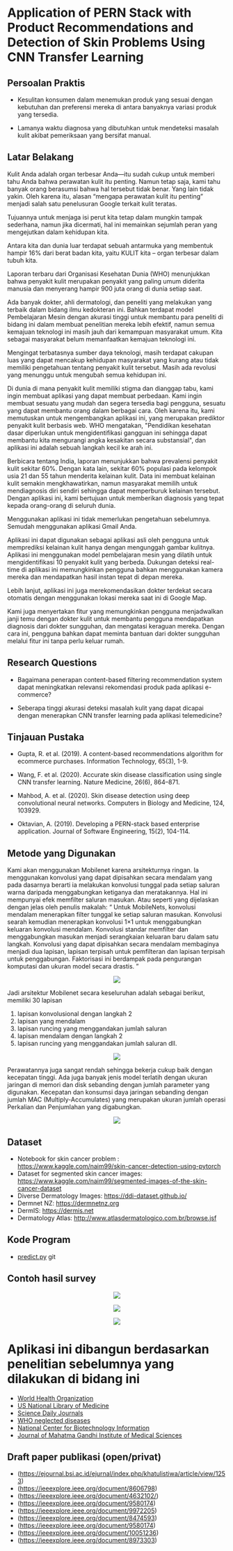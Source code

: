 # Application of PERN Stack with Product Recommendations and Detection of Skin Problems Using CNN Transfer Learning

## Persoalan Praktis

- Kesulitan konsumen dalam menemukan produk yang sesuai dengan kebutuhan dan preferensi mereka di antara banyaknya variasi produk yang tersedia.

- Lamanya waktu diagnosa yang dibutuhkan untuk mendeteksi masalah kulit akibat pemeriksaan yang bersifat manual.

## Latar Belakang

Kulit Anda adalah organ terbesar Anda—itu sudah cukup untuk memberi tahu Anda bahwa perawatan kulit itu penting. Namun tetap saja, kami tahu banyak orang berasumsi bahwa hal tersebut tidak benar. Yang lain tidak yakin. Oleh karena itu, alasan “mengapa perawatan kulit itu penting” menjadi salah satu penelusuran Google terkait kulit teratas.

Tujuannya untuk menjaga isi perut kita tetap dalam mungkin tampak sederhana, namun jika dicermati, hal ini memainkan sejumlah peran yang mengejutkan dalam kehidupan kita.

Antara kita dan dunia luar terdapat sebuah antarmuka yang membentuk hampir 16% dari berat badan kita, yaitu KULIT kita – organ terbesar dalam tubuh kita.

Laporan terbaru dari Organisasi Kesehatan Dunia (WHO) menunjukkan bahwa penyakit kulit merupakan penyakit yang paling umum diderita manusia dan menyerang hampir 900 juta orang di dunia setiap saat.

Ada banyak dokter, ahli dermatologi, dan peneliti yang melakukan yang terbaik dalam bidang ilmu kedokteran ini. Bahkan terdapat model Pembelajaran Mesin dengan akurasi tinggi untuk membantu para peneliti di bidang ini dalam membuat penelitian mereka lebih efektif, namun semua kemajuan teknologi ini masih jauh dari kemampuan masyarakat umum. Kita sebagai masyarakat belum memanfaatkan kemajuan teknologi ini.

Mengingat terbatasnya sumber daya teknologi, masih terdapat cakupan luas yang dapat mencakup kehidupan masyarakat yang kurang atau tidak memiliki pengetahuan tentang penyakit kulit tersebut. Masih ada revolusi yang menunggu untuk mengubah semua kehidupan ini.

Di dunia di mana penyakit kulit memiliki stigma dan dianggap tabu, kami ingin membuat aplikasi yang dapat membuat perbedaan. Kami ingin membuat sesuatu yang mudah dan segera tersedia bagi pengguna, sesuatu yang dapat membantu orang dalam berbagai cara. Oleh karena itu, kami memutuskan untuk mengembangkan aplikasi ini, yang merupakan prediktor penyakit kulit berbasis web. WHO mengatakan, "Pendidikan kesehatan dasar diperlukan untuk mengidentifikasi gangguan ini sehingga dapat membantu kita mengurangi angka kesakitan secara substansial", dan aplikasi ini adalah sebuah langkah kecil ke arah ini.

Berbicara tentang India, laporan menunjukkan bahwa prevalensi penyakit kulit sekitar 60%. Dengan kata lain, sekitar 60% populasi pada kelompok usia 21 dan 55 tahun menderita kelainan kulit. Data ini membuat kelainan kulit semakin mengkhawatirkan, namun masyarakat memilih untuk mendiagnosis diri sendiri sehingga dapat memperburuk kelainan tersebut. Dengan aplikasi ini, kami bertujuan untuk memberikan diagnosis yang tepat kepada orang-orang di seluruh dunia.

Menggunakan aplikasi ini tidak memerlukan pengetahuan sebelumnya. Semudah menggunakan aplikasi Gmail Anda.

Aplikasi ini dapat digunakan sebagai aplikasi asli oleh pengguna untuk memprediksi kelainan kulit hanya dengan mengunggah gambar kulitnya. Aplikasi ini menggunakan model pembelajaran mesin yang dilatih untuk mengidentifikasi 10 penyakit kulit yang berbeda. Dukungan deteksi real-time di aplikasi ini memungkinkan pengguna bahkan menggunakan kamera mereka dan mendapatkan hasil instan tepat di depan mereka.

Lebih lanjut, aplikasi ini juga merekomendasikan dokter terdekat secara otomatis dengan menggunakan lokasi mereka saat ini di Google Map.

Kami juga menyertakan fitur yang memungkinkan pengguna menjadwalkan janji temu dengan dokter kulit untuk membantu pengguna mendapatkan diagnosis dari dokter sungguhan, dan mengatasi keraguan mereka. Dengan cara ini, pengguna bahkan dapat meminta bantuan dari dokter sungguhan melalui fitur ini tanpa perlu keluar rumah.

## Research Questions

- Bagaimana penerapan content-based filtering recommendation system dapat meningkatkan relevansi rekomendasi produk pada aplikasi e-commerce?

- Seberapa tinggi akurasi deteksi masalah kulit yang dapat dicapai dengan menerapkan CNN transfer learning pada aplikasi telemedicine?

## Tinjauan Pustaka

- Gupta, R. et al. (2019). A content-based recommendations algorithm for ecommerce purchases. Information Technology, 65(3), 1-9.

- Wang, F. et al. (2020). Accurate skin disease classification using single CNN transfer learning. Nature Medicine, 26(6), 864–871.

- Mahbod, A. et al. (2020). Skin disease detection using deep convolutional neural networks. Computers in Biology and Medicine, 124, 103929.

- Oktavian, A. (2019). Developing a PERN-stack based enterprise application. Journal of Software Engineering, 15(2), 104-114.

## ⁠Metode yang Digunakan

Kami akan menggunakan Mobilenet karena arsitekturnya ringan. Ia menggunakan konvolusi yang dapat dipisahkan secara mendalam yang pada dasarnya berarti ia melakukan konvolusi tunggal pada setiap saluran warna daripada menggabungkan ketiganya dan meratakannya. Hal ini mempunyai efek memfilter saluran masukan. Atau seperti yang dijelaskan dengan jelas oleh penulis makalah: “ Untuk MobileNets, konvolusi mendalam menerapkan filter tunggal ke setiap saluran masukan. Konvolusi searah kemudian menerapkan konvolusi 1×1 untuk menggabungkan keluaran konvolusi mendalam. Konvolusi standar memfilter dan menggabungkan masukan menjadi serangkaian keluaran baru dalam satu langkah. Konvolusi yang dapat dipisahkan secara mendalam membaginya menjadi dua lapisan, lapisan terpisah untuk pemfilteran dan lapisan terpisah untuk penggabungan. Faktorisasi ini berdampak pada pengurangan komputasi dan ukuran model secara drastis. ”

<p align="center"><img src="https://miro.medium.com/v2/resize:fit:640/format:webp/1*L97mX8J7dBNPtRwb5VwqUw.png"></p>

Jadi arsitektur Mobilenet secara keseluruhan adalah sebagai berikut, memiliki 30 lapisan

1. lapisan konvolusional dengan langkah 2
2. lapisan yang mendalam
3. lapisan runcing yang menggandakan jumlah saluran
4. lapisan mendalam dengan langkah 2
5. lapisan runcing yang menggandakan jumlah saluran
   dll.

<p align="center"><img src="https://miro.medium.com/v2/resize:fit:640/format:webp/1*lrxsPkbVrrIPVmr7jy-noA.png"></p>

Perawatannya juga sangat rendah sehingga bekerja cukup baik dengan kecepatan tinggi. Ada juga banyak jenis model terlatih dengan ukuran jaringan di memori dan disk sebanding dengan jumlah parameter yang digunakan. Kecepatan dan konsumsi daya jaringan sebanding dengan jumlah MAC (Multiply-Accumulates) yang merupakan ukuran jumlah operasi Perkalian dan Penjumlahan yang digabungkan.

<p align="center"><img src="https://miro.medium.com/v2/resize:fit:720/format:webp/1*XeJGMg7siqgjI6kQ3gke9A.png"></p>

## Dataset

- Notebook for skin cancer problem : https://www.kaggle.com/naim99/skin-cancer-detection-using-pytorch
- Dataset for segmented skin cancer images: https://www.kaggle.com/naim99/segmented-images-of-the-skin-cancer-dataset
- Diverse Dermatology Images: https://ddi-dataset.github.io/
- Dermnet NZ: https://dermnetnz.org
- DermIS: https://dermis.net
- Dermatology Atlas: http://www.atlasdermatologico.com.br/browse.jsf

## Kode Program

- [predict.py](https://github.com/honestyan/riset-informatika/blob/main/predict.py)
  git

## Contoh hasil survey

<p align="center"><img src="https://raw.githubusercontent.com/ishubham21/infinity-skncure-angular/master/readme-assets/feedback1.png"></p>

<p align="center"><img src="https://raw.githubusercontent.com/ishubham21/infinity-skncure-angular/master/readme-assets/feedback2.png"></p>

<p align="center"><img src="https://raw.githubusercontent.com/ishubham21/infinity-skncure-angular/master/readme-assets/orgs.png"></p>

# Aplikasi ini dibangun berdasarkan penelitian sebelumnya yang dilakukan di bidang ini

- [World Health Organization](https://apps.who.int/iris/bitstream/handle/10665/69229/WHO_FCH_CAH_05.12_eng.pdf?sequence=1&isAllowed=y)
- [US National Library of Medicine](https://www.ncbi.nlm.nih.gov/pmc/articles/PMC5718374/)
- [Science Daily Journals](https://www.sciencedaily.com/releases/2019/03/190320102041.htm#:~:text=The%20most%20common%20diagnoses%20were,of%20their%20abnormal%20skin%20findings.)
- [WHO neglected diseases](https://www.who.int/neglected_diseases/zoonoses/en/)
- [National Center for Biotechnology Information](https://pubmed.ncbi.nlm.nih.gov)
- [Journal of Mahatma Gandhi Institute of Medical Sciences](https://www.jmgims.co.in/article.asp?issn=0971-9903;year=2016;volume=21;issue=2;spage=111;epage=115;aulast=Jain)

## Draft paper publikasi (open/privat)

- (https://ejournal.bsi.ac.id/ejurnal/index.php/khatulistiwa/article/view/1253)
- (https://ieeexplore.ieee.org/document/8606798)
- (https://ieeexplore.ieee.org/document/4632102/)
- (https://ieeexplore.ieee.org/document/9580174)
- (https://ieeexplore.ieee.org/document/9972205)
- (https://ieeexplore.ieee.org/document/8474593)
- (https://ieeexplore.ieee.org/document/9580174)
- (https://ieeexplore.ieee.org/document/10051236)
- (https://ieeexplore.ieee.org/document/8973303)
